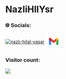 # NazliHllYsr
[vsCode]: https://code.visualstudio.com/
[java]: https://www.java.com/
[selenium]: https://www.selenium.dev/
[postgresql]: https://www.postgresql.org/
[sql]: https://www.w3schools.com/sql/
[html]: https://www.w3schools.com/html/
[github]: https://https://github.com/NazliHll
[cucumber]: https://cucumber.io/


### 🌐 Socials:
<a href="https://www.linkedin.com/in/nazlı-hilal-yaşar" target="blank"><img align="center" src="https://raw.githubusercontent.com/rahuldkjain/github-profile-readme-generator/master/src/images/icons/Social/linked-in-alt.svg" alt="nazlı-hilal-yaşar" height="30" width="40" /></a>
<a href="mailto:nazlihilalysr@gmail.com" target="blank"><img align="center" src="https://github.com/timche/gmail-desktop/blob/main/media/icon.svg" alt="Nazlı Hilal YAŞAR" height="50" width="50" /></a>






### Visitor count: <br>
   <img src="https://profile-counter.glitch.me/AliihsanSen/count.svg" />
</p>
